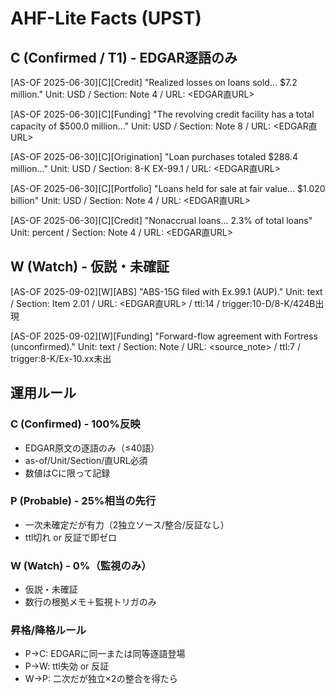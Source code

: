 # AHF-Lite Facts (UPST)

## C (Confirmed / T1) - EDGAR逐語のみ

[AS-OF 2025-06-30][C][Credit] "Realized losses on loans sold... $7.2 million."
Unit: USD / Section: Note 4 / URL: <EDGAR直URL>

[AS-OF 2025-06-30][C][Funding] "The revolving credit facility has a total capacity of $500.0 million..."
Unit: USD / Section: Note 8 / URL: <EDGAR直URL>

[AS-OF 2025-06-30][C][Origination] "Loan purchases totaled $288.4 million..."
Unit: USD / Section: 8-K EX-99.1 / URL: <EDGAR直URL>

[AS-OF 2025-06-30][C][Portfolio] "Loans held for sale at fair value... $1.020 billion"
Unit: USD / Section: Note 4 / URL: <EDGAR直URL>

[AS-OF 2025-06-30][C][Credit] "Nonaccrual loans... 2.3% of total loans"
Unit: percent / Section: Note 4 / URL: <EDGAR直URL>

## W (Watch) - 仮説・未確証

[AS-OF 2025-09-02][W][ABS] "ABS-15G filed with Ex.99.1 (AUP)."
Unit: text / Section: Item 2.01 / URL: <EDGAR直URL> / ttl:14 / trigger:10-D/8-K/424B出現

[AS-OF 2025-09-02][W][Funding] "Forward-flow agreement with Fortress (unconfirmed)."
Unit: text / Section: Note / URL: <source_note> / ttl:7 / trigger:8-K/Ex-10.xx未出

## 運用ルール

### C (Confirmed) - 100%反映
- EDGAR原文の逐語のみ（≤40語）
- as-of/Unit/Section/直URL必須
- 数値はCに限って記録

### P (Probable) - 25%相当の先行
- 一次未確定だが有力（2独立ソース/整合/反証なし）
- ttl切れ or 反証で即ゼロ

### W (Watch) - 0%（監視のみ）
- 仮説・未確証
- 数行の根拠メモ＋監視トリガのみ

### 昇格/降格ルール
- P→C: EDGARに同一または同等逐語登場
- P→W: ttl失効 or 反証
- W→P: 二次だが独立×2の整合を得たら
